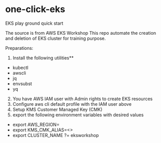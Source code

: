 # one-click-eks
EKS play ground quick start

The source is from AWS EKS Workshop
This repo automate the creation and deletion of EKS cluster for training purpose.

Preparations:
1. Install the following utilities**
- kubectl
- awscli
- jq
- envsubst
- yq
2. You have AWS IAM user with Admin rights to create EKS resources
3. Configure aws cli default profile with the IAM user above
4. Setup KMS Customer Managed Key (CMK)
5. export the following environment variables with desired values
- export AWS_REGION=<your AWS region>
- export KMS_CMK_ALIAS=<>
- export CLUSTER_NAME ?= eksworkshop
